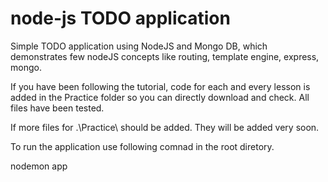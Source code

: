 # node-js TODO application

Simple TODO application using NodeJS and Mongo DB, which demonstrates few nodeJS concepts like routing, template engine, express, mongo.  

If you have been following the tutorial, code for each and every lesson is added in the Practice folder so you can directly download and check.
All files have been tested.

If more files for  .\Practice\ should be added. They will be added very soon.

To run the application use following comnad in the root diretory. 

nodemon app